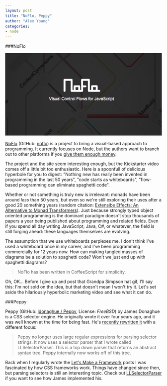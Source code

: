 ```yaml
---
layout: post
title: "NoFlo, Peppy"
author: "Alex Young"
categories: 
- node
---
```


###NoFlo

![NoFlo](/images/posts/noflo.png)

[NoFlo](http://noflojs.org/) (GitHub: [noflo](https://github.com/noflo)) is a project to bring a visual-based approach to programming.  It currently focuses on Node, but the authors want to branch out to other platforms if you [give them enough money](http://www.kickstarter.com/projects/noflo/noflo-development-environment).

The project and the site seem interesting enough, but the Kickstarter video comes off a little bit too enthusiastic.  Here is a spoonfull of delicious hyperbole for you to digest: "Nothing new has really been invented in programming in the last 50 years", "code starts as whiteboards", "flow-based programming can eliminate spaghetti code".

Whether or not something is truly new is irrelevant: monads have been around _less_ than 50 years, but even so we're still exploring their uses after a good 20 something years (random citation: [Extensibe Effects: An Alternative to Monad Transformers](http://www.cs.indiana.edu/~sabry/papers/exteff.pdf)).  Just because strongly typed object oriented programming is the dominant paradigm doesn't stop thousands of papers a year being published about programming and related fields.  Even if you spend all day writing JavaScript, Java, C#, or whatever, the field is still forging ahead: these languages themselves are evolving.

The assumption that we use whiteboards perplexes me.  I don't think I've used a whiteboard once in my career, and I've been programming commercially for 12 years now.  How can making tangled masses of diagrams be a solution to spaghetti code?  Won't we just end up with spaghetti diagrams?

> NoFlo has been written in CoffeeScript for simplicity.

Oh, OK... Before I give up and post that Grandpa Simpson hat gif, I'll say this: I'm not sold on the idea, but that doesn't mean I won't try it.  Let's set aside the hilariously hyperbolic marketing video and see what it can do.

###Peppy

Peppy (GitHub: [jdonaghue / Peppy](https://github.com/jdonaghue/Peppy), License: _FreeBSD_) by James Donaghue is a CSS selector engine.  He originally wrote it over four years ago, and it was well known at the time for being fast.  He's [recently rewritten it](http://spectaclelabs.io/blog/2013/08/05/peppy-version-2-0-0-beta/) with a different focus:

> Peppy no longer uses large regular expressions for parsing selector strings. It now uses a selector parser that I wrote called LLSelectorParser. This is a top down parser that returns an abstract syntax tree. Peppy internally now works off of this tree.

Back when I regularly wrote the [Let's Make a Framework](http://dailyjs.com/tags#lmaf) posts I was fascinated by how CSS frameworks work.  Things have changed since then, but parsing selectors is still an interesting topic.  Check out [LLSelectorParser](https://github.com/jdonaghue/LLSelectorParser) if you want to see how James implemented his.
